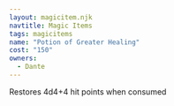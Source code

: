 ```yaml
---
layout: magicitem.njk
navtitle: Magic Items
tags: magicitems
name: "Potion of Greater Healing"
cost: "150"
owners:
  - Dante
---
```


Restores 4d4+4 hit points when consumed